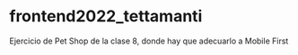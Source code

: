 # frontend2022_tettamanti
Ejercicio de Pet Shop de la clase 8,
donde hay que adecuarlo a Mobile First